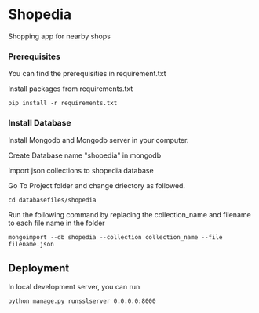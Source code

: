 # Shopedia

Shopping app for nearby shops

### Prerequisites

You can find the prerequisities in requirement.txt

Install packages from requirements.txt

```
pip install -r requirements.txt 
```

### Install Database

Install Mongodb and Mongodb server in your computer. 

Create Database name "shopedia" in mongodb

Import json collections to shopedia database

Go To Project folder and change driectory as followed.
```
cd databasefiles/shopedia

```

Run the following command by replacing the collection_name and filename to each file name in the folder

```
mongoimport --db shopedia --collection collection_name --file filename.json
```

## Deployment

In local development server, you can run 
```
python manage.py runsslserver 0.0.0.0:8000
```
